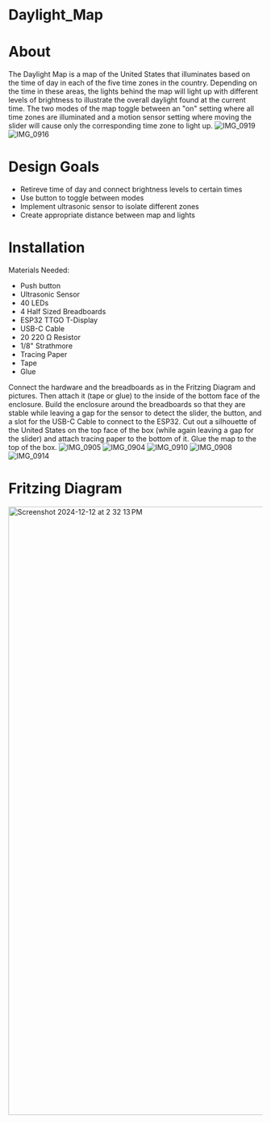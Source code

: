 # Daylight_Map

# About
The Daylight Map is a map of the United States that illuminates based on the time of day in each of the five time zones in the country. Depending on the time in these areas, the lights behind the map will light up with different levels of brightness to illustrate the overall daylight found at the current time. The two modes of the map toggle between an "on" setting where all time zones are illuminated and a motion sensor setting where moving the slider will cause only the corresponding time zone to light up. 
![IMG_0919](https://github.com/user-attachments/assets/7b0051d0-f971-4bee-b00f-e4e570b1ad08)
![IMG_0916](https://github.com/user-attachments/assets/7b78a7b8-c6a4-42e2-a5fb-54c62c1b8d06)

# Design Goals
- Retireve time of day and connect brightness levels to certain times
- Use button to toggle between modes
- Implement ultrasonic sensor to isolate different zones
- Create appropriate distance between map and lights

# Installation
Materials Needed:
- Push button
- Ultrasonic Sensor
- 40 LEDs
- 4 Half Sized Breadboards
- ESP32 TTGO T-Display
- USB-C Cable
- 20 220 Ω Resistor
- 1/8" Strathmore
- Tracing Paper
- Tape
- Glue

Connect the hardware and the breadboards as in the Fritzing Diagram and pictures. Then attach it (tape or glue) to the inside of the bottom face of the enclosure. Build the enclosure around the breadboards so that they are stable while leaving a gap for the sensor to detect the slider, the button, and a slot for the USB-C Cable to connect to the ESP32. Cut out a silhouette of the United States on the top face of the box (while again leaving a gap for the slider) and attach tracing paper to the bottom of it. Glue the map to the top of the box.
![IMG_0905](https://github.com/user-attachments/assets/0bf46e9c-37ab-4764-9462-d7b4e199a689)
![IMG_0904](https://github.com/user-attachments/assets/9ed6fbae-3514-4cc7-90e4-5f7e6e73b1a8)
![IMG_0910](https://github.com/user-attachments/assets/b45e3790-295e-4f66-9c61-5121bc6e7b9a)
![IMG_0908](https://github.com/user-attachments/assets/02008036-a2a3-4cbc-9d0f-565500018389)
![IMG_0914](https://github.com/user-attachments/assets/500b52c7-b6aa-4e28-a421-ffeb3f098346)


# Fritzing Diagram
<img width="1205" alt="Screenshot 2024-12-12 at 2 32 13 PM" src="https://github.com/user-attachments/assets/f7d2dce8-a88b-4a4b-9d48-f5d2af5fc0c4" />
